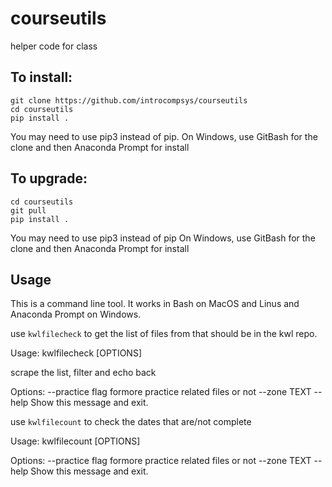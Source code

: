 # courseutils
helper code for class

## To install:

```
git clone https://github.com/introcompsys/courseutils
cd courseutils
pip install .
```

You may need to use pip3 instead of pip.
On Windows, use GitBash for the clone and then Anaconda Prompt for install

## To upgrade:
```
cd courseutils
git pull
pip install .
```


You may need to use pip3 instead of pip
On Windows, use GitBash for the clone and then Anaconda Prompt for install
## Usage

This is a command line tool. It works in Bash on MacOS and Linus and Anaconda Prompt on Windows.

use `kwlfilecheck` to get the list of files from that should be in the kwl repo.

Usage: kwlfilecheck [OPTIONS]

  scrape the list, filter and echo back

Options:
  --practice   flag formore practice related files or not
  --zone TEXT
  --help       Show this message and exit.



use `kwlfilecount` to check the dates that are/not complete

Usage: kwlfilecount [OPTIONS]

Options:
  --practice   flag formore practice related files or not
  --zone TEXT
  --help       Show this message and exit.
